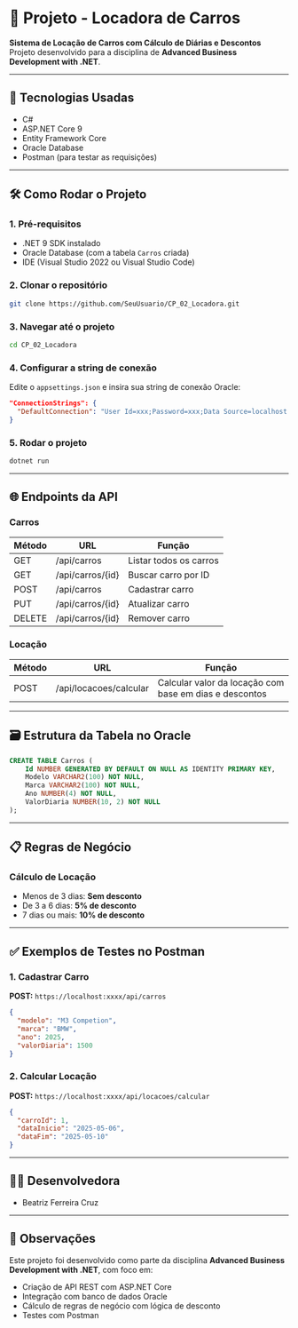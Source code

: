 
# 🚗 Projeto - Locadora de Carros

**Sistema de Locação de Carros com Cálculo de Diárias e Descontos**  
Projeto desenvolvido para a disciplina de **Advanced Business Development with .NET**.

---

## 🚀 Tecnologias Usadas
- C#  
- ASP.NET Core 9  
- Entity Framework Core  
- Oracle Database  
- Postman (para testar as requisições)

---

## 🛠️ Como Rodar o Projeto

### 1. Pré-requisitos
- .NET 9 SDK instalado  
- Oracle Database (com a tabela `Carros` criada)  
- IDE (Visual Studio 2022 ou Visual Studio Code)

### 2. Clonar o repositório
```bash
git clone https://github.com/SeuUsuario/CP_02_Locadora.git
```

### 3. Navegar até o projeto
```bash
cd CP_02_Locadora
```

### 4. Configurar a string de conexão
Edite o `appsettings.json` e insira sua string de conexão Oracle:
```json
"ConnectionStrings": {
  "DefaultConnection": "User Id=xxx;Password=xxx;Data Source=localhost:oracle.fiap.com.br;"
}
```

### 5. Rodar o projeto
```bash
dotnet run
```

---

## 🌐 Endpoints da API

### Carros
| Método | URL | Função |
|--------|-----|--------|
| GET | /api/carros | Listar todos os carros |
| GET | /api/carros/{id} | Buscar carro por ID |
| POST | /api/carros | Cadastrar carro |
| PUT | /api/carros/{id} | Atualizar carro |
| DELETE | /api/carros/{id} | Remover carro |

### Locação
| Método | URL | Função |
|--------|-----|--------|
| POST | /api/locacoes/calcular | Calcular valor da locação com base em dias e descontos |

---

## 🗃️ Estrutura da Tabela no Oracle

```sql
CREATE TABLE Carros (
    Id NUMBER GENERATED BY DEFAULT ON NULL AS IDENTITY PRIMARY KEY,
    Modelo VARCHAR2(100) NOT NULL,
    Marca VARCHAR2(100) NOT NULL,
    Ano NUMBER(4) NOT NULL,
    ValorDiaria NUMBER(10, 2) NOT NULL
);
```

---

## 📋 Regras de Negócio

### Cálculo de Locação
- Menos de 3 dias: **Sem desconto**
- De 3 a 6 dias: **5% de desconto**
- 7 dias ou mais: **10% de desconto**

---

## ✅ Exemplos de Testes no Postman

### 1. Cadastrar Carro
**POST:** `https://localhost:xxxx/api/carros`
```json
{
  "modelo": "M3 Competion",
  "marca": "BMW",
  "ano": 2025,
  "valorDiaria": 1500
}
```

### 2. Calcular Locação
**POST:** `https://localhost:xxxx/api/locacoes/calcular`
```json
{
  "carroId": 1,
  "dataInicio": "2025-05-06",
  "dataFim": "2025-05-10"
}
```

---

## 👩‍💻 Desenvolvedora
- Beatriz Ferreira Cruz  

---

## 📝 Observações

Este projeto foi desenvolvido como parte da disciplina **Advanced Business Development with .NET**, com foco em:

- Criação de API REST com ASP.NET Core  
- Integração com banco de dados Oracle  
- Cálculo de regras de negócio com lógica de desconto  
- Testes com Postman
